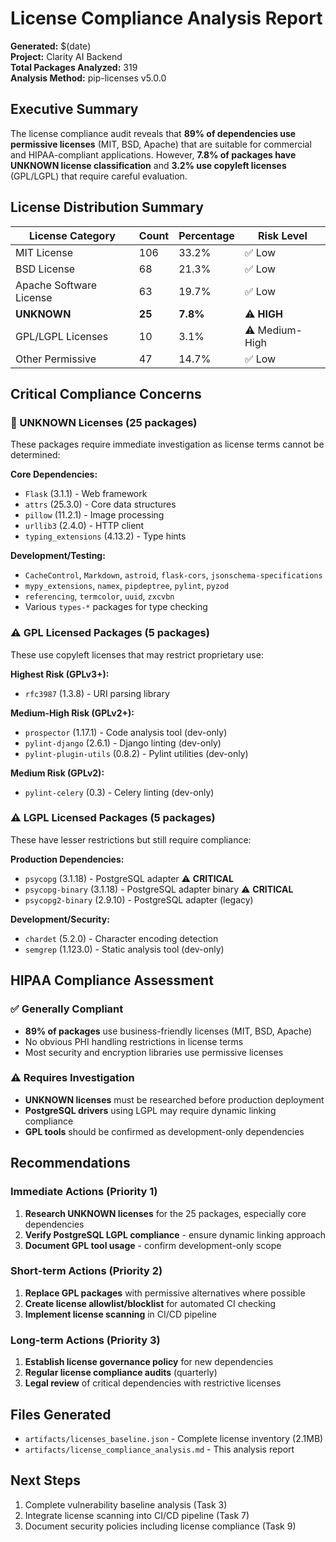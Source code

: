 # License Compliance Analysis Report

**Generated:** $(date)  
**Project:** Clarity AI Backend  
**Total Packages Analyzed:** 319  
**Analysis Method:** pip-licenses v5.0.0  

## Executive Summary

The license compliance audit reveals that **89% of dependencies use permissive licenses** (MIT, BSD, Apache) that are suitable for commercial and HIPAA-compliant applications. However, **7.8% of packages have UNKNOWN license classification** and **3.2% use copyleft licenses** (GPL/LGPL) that require careful evaluation.

## License Distribution Summary

| License Category | Count | Percentage | Risk Level |
|------------------|-------|------------|------------|
| MIT License | 106 | 33.2% | ✅ Low |
| BSD License | 68 | 21.3% | ✅ Low |
| Apache Software License | 63 | 19.7% | ✅ Low |
| **UNKNOWN** | **25** | **7.8%** | ⚠️ **HIGH** |
| GPL/LGPL Licenses | 10 | 3.1% | ⚠️ Medium-High |
| Other Permissive | 47 | 14.7% | ✅ Low |

## Critical Compliance Concerns

### 🚨 UNKNOWN Licenses (25 packages)
These packages require immediate investigation as license terms cannot be determined:

**Core Dependencies:**
- `Flask` (3.1.1) - Web framework
- `attrs` (25.3.0) - Core data structures
- `pillow` (11.2.1) - Image processing
- `urllib3` (2.4.0) - HTTP client
- `typing_extensions` (4.13.2) - Type hints

**Development/Testing:**
- `CacheControl`, `Markdown`, `astroid`, `flask-cors`, `jsonschema-specifications`
- `mypy_extensions`, `namex`, `pipdeptree`, `pylint`, `pyzod`
- `referencing`, `termcolor`, `uuid`, `zxcvbn`
- Various `types-*` packages for type checking

### ⚠️ GPL Licensed Packages (5 packages)
These use copyleft licenses that may restrict proprietary use:

**Highest Risk (GPLv3+):**
- `rfc3987` (1.3.8) - URI parsing library

**Medium-High Risk (GPLv2+):**
- `prospector` (1.17.1) - Code analysis tool (dev-only)
- `pylint-django` (2.6.1) - Django linting (dev-only)
- `pylint-plugin-utils` (0.8.2) - Pylint utilities (dev-only)

**Medium Risk (GPLv2):**
- `pylint-celery` (0.3) - Celery linting (dev-only)

### ⚠️ LGPL Licensed Packages (5 packages)
These have lesser restrictions but still require compliance:

**Production Dependencies:**
- `psycopg` (3.1.18) - PostgreSQL adapter ⚠️ **CRITICAL**
- `psycopg-binary` (3.1.18) - PostgreSQL adapter binary ⚠️ **CRITICAL**
- `psycopg2-binary` (2.9.10) - PostgreSQL adapter (legacy)

**Development/Security:**
- `chardet` (5.2.0) - Character encoding detection
- `semgrep` (1.123.0) - Static analysis tool (dev-only)

## HIPAA Compliance Assessment

### ✅ Generally Compliant
- **89% of packages** use business-friendly licenses (MIT, BSD, Apache)
- No obvious PHI handling restrictions in license terms
- Most security and encryption libraries use permissive licenses

### ⚠️ Requires Investigation
- **UNKNOWN licenses** must be researched before production deployment
- **PostgreSQL drivers** using LGPL may require dynamic linking compliance
- **GPL tools** should be confirmed as development-only dependencies

## Recommendations

### Immediate Actions (Priority 1)
1. **Research UNKNOWN licenses** for the 25 packages, especially core dependencies
2. **Verify PostgreSQL LGPL compliance** - ensure dynamic linking approach
3. **Document GPL tool usage** - confirm development-only scope

### Short-term Actions (Priority 2)
1. **Replace GPL packages** with permissive alternatives where possible
2. **Create license allowlist/blocklist** for automated CI checking
3. **Implement license scanning** in CI/CD pipeline

### Long-term Actions (Priority 3)
1. **Establish license governance policy** for new dependencies
2. **Regular license compliance audits** (quarterly)
3. **Legal review** of critical dependencies with restrictive licenses

## Files Generated
- `artifacts/licenses_baseline.json` - Complete license inventory (2.1MB)
- `artifacts/license_compliance_analysis.md` - This analysis report

## Next Steps
1. Complete vulnerability baseline analysis (Task 3)
2. Integrate license scanning into CI/CD pipeline (Task 7)
3. Document security policies including license compliance (Task 9)